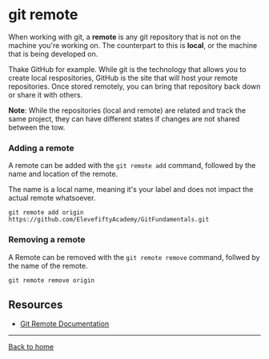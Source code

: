 # git remote

When working with git, a **remote** is any git repository that is not on the machine you're working on. The counterpart to this is **local**, or the machine that is being developed on.

Thake GitHub for example. While git is the technology that allows you to create local respositories, GitHub is the site that will host your remote repositories. Once stored remotely, you can bring that repository back down or share it with others.

**Note**: While the repositories (local and remote) are related and track the same project, they can have different states if changes are not shared between the tow.

### Adding a remote

A remote can be added with the `git remote add` command, followed by the name and location of the remote.

The name is a local name, meaning it's your label and does not impact the actual remote whatsoever.

```
git remote add origin https://github.com/ElevefiftyAcademy/GitFundamentals.git
```

### Removing a remote

A Remote can be removed with the `git remote remove` command, follwed by the name of the remote.

```
git remote remove origin
```

## Resources

- [Git Remote Documentation](https://git-scm.com/docs/git-remote)

---

[Back to home](../README.md)
